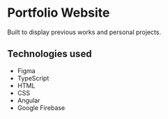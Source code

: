 # Portfolio Website

Built to display previous works and personal projects.

## Technologies used

- Figma
- TypeScript
- HTML
- CSS
- Angular
- Google Firebase
